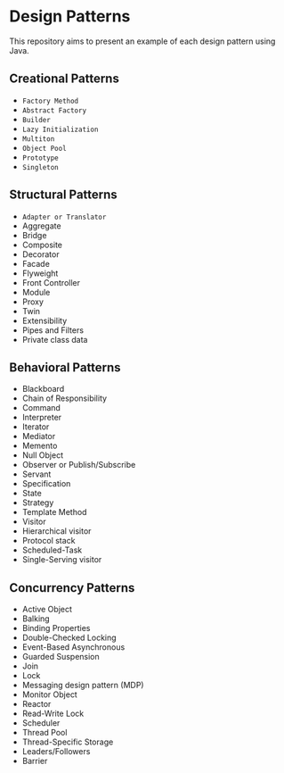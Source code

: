 Design Patterns
===============

This repository aims to present an example of each design pattern using Java.

Creational Patterns
-------------------

* `Factory Method`
* `Abstract Factory`
* `Builder`
* `Lazy Initialization`
* `Multiton`
* `Object Pool`
* `Prototype`
* `Singleton`

Structural Patterns
-------------------

* `Adapter or Translator`
* Aggregate
* Bridge
* Composite
* Decorator
* Facade
* Flyweight
* Front Controller
* Module
* Proxy
* Twin
* Extensibility
* Pipes and Filters
* Private class data

Behavioral Patterns
-------------------

* Blackboard
* Chain of Responsibility
* Command
* Interpreter
* Iterator
* Mediator
* Memento
* Null Object
* Observer or Publish/Subscribe
* Servant
* Specification
* State
* Strategy
* Template Method
* Visitor
* Hierarchical visitor
* Protocol stack
* Scheduled-Task
* Single-Serving visitor

Concurrency Patterns
--------------------

* Active Object
* Balking
* Binding Properties
* Double-Checked Locking
* Event-Based Asynchronous
* Guarded Suspension
* Join
* Lock
* Messaging design pattern (MDP)
* Monitor Object
* Reactor
* Read-Write Lock
* Scheduler
* Thread Pool
* Thread-Specific Storage
* Leaders/Followers
* Barrier